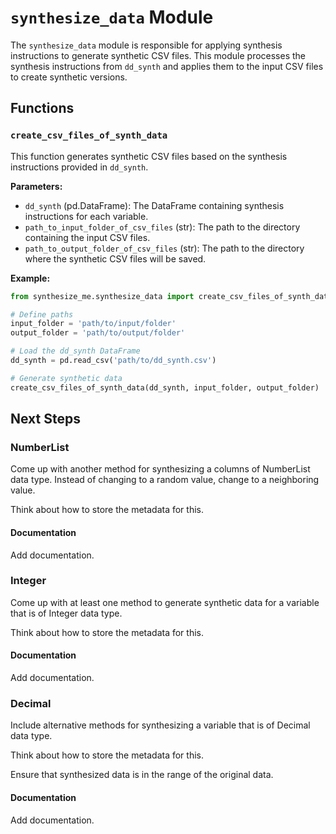 # `synthesize_data` Module

The `synthesize_data` module is responsible for applying synthesis instructions to generate synthetic CSV files. This module processes the synthesis instructions from `dd_synth` and applies them to the input CSV files to create synthetic versions.

## Functions

### `create_csv_files_of_synth_data`

This function generates synthetic CSV files based on the synthesis instructions provided in `dd_synth`.

**Parameters:**

- `dd_synth` (pd.DataFrame): The DataFrame containing synthesis instructions for each variable.
- `path_to_input_folder_of_csv_files` (str): The path to the directory containing the input CSV files.
- `path_to_output_folder_of_csv_files` (str): The path to the directory where the synthetic CSV files will be saved.

**Example:**

```python
from synthesize_me.synthesize_data import create_csv_files_of_synth_data

# Define paths
input_folder = 'path/to/input/folder'
output_folder = 'path/to/output/folder'

# Load the dd_synth DataFrame
dd_synth = pd.read_csv('path/to/dd_synth.csv')

# Generate synthetic data
create_csv_files_of_synth_data(dd_synth, input_folder, output_folder)
```

## Next Steps

### NumberList

Come up with another method for synthesizing a columns of NumberList data type. Instead of changing to a random value, change to a neighboring value.

Think about how to store the metadata for this.

#### Documentation

Add documentation.

### Integer

Come up with at least one method to generate synthetic data for a variable that is of Integer data type.

Think about how to store the metadata for this.

#### Documentation

Add documentation.

### Decimal

Include alternative methods for synthesizing a variable that is of Decimal data type.

Think about how to store the metadata for this.

Ensure that synthesized data is in the range of the original data.

#### Documentation

Add documentation.
